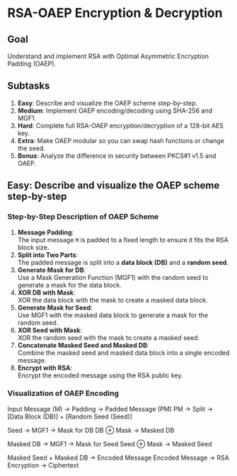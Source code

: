 # RSA-OAEP Encryption & Decryption

## Goal
Understand and implement RSA with Optimal Asymmetric Encryption Padding (OAEP).

## Subtasks
1. **Easy**: Describe and visualize the OAEP scheme step-by-step.
2. **Medium**: Implement OAEP encoding/decoding using SHA-256 and MGF1.
3. **Hard**: Complete full RSA-OAEP encryption/decryption of a 128-bit AES key.
4. **Extra**: Make OAEP modular so you can swap hash functions or change the seed.
5. **Bonus**: Analyze the difference in security between PKCS#1 v1.5 and OAEP.




## Easy: Describe and visualize the OAEP scheme step-by-step

### Step-by-Step Description of OAEP Scheme
1. **Message Padding**:  
   The input message `M` is padded to a fixed length to ensure it fits the RSA block size.
2. **Split into Two Parts**:  
   The padded message is split into a **data block (DB)** and a **random seed**.
3. **Generate Mask for DB**:  
   Use a Mask Generation Function (MGF1) with the random seed to generate a mask for the data block.
4. **XOR DB with Mask**:  
   XOR the data block with the mask to create a masked data block.
5. **Generate Mask for Seed**:  
   Use MGF1 with the masked data block to generate a mask for the random seed.
6. **XOR Seed with Mask**:  
   XOR the random seed with the mask to create a masked seed.
7. **Concatenate Masked Seed and Masked DB**:  
   Combine the masked seed and masked data block into a single encoded message.
8. **Encrypt with RSA**:  
   Encrypt the encoded message using the RSA public key.

### Visualization of OAEP Encoding

Input Message (M) -> Padding -> Padded Message (PM) PM -> Split -> [Data Block (DB)] + [Random Seed (Seed)]

Seed -> MGF1 -> Mask for DB DB ⊕ Mask -> Masked DB

Masked DB -> MGF1 -> Mask for Seed Seed ⊕ Mask -> Masked Seed

Masked Seed + Masked DB -> Encoded Message Encoded Message -> RSA Encryption -> Ciphertext